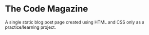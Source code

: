 # The Code Magazine

A single static blog post page created using HTML and CSS only as a practice/learning project.
